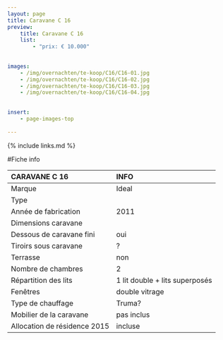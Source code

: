 ```yaml
---
layout: page
title: Caravane C 16
preview: 
    title: Caravane C 16
    list:
        - "prix: € 10.000"
        
        
images:
    - /img/overnachten/te-koop/C16/C16-01.jpg
    - /img/overnachten/te-koop/C16/C16-02.jpg
    - /img/overnachten/te-koop/C16/C16-03.jpg
    - /img/overnachten/te-koop/C16/C16-04.jpg
    
    
insert:
    - page-images-top
    
---
```


{% include links.md %}



#Fiche info

CARAVANE C 16               | INFO        | 
:---------------------------|:------------|
Marque                      |Ideal                
Type                        |                   
Année de fabrication        |2011       
Dimensions caravane         |
Dessous de caravane fini    |oui       
Tiroirs sous caravane       |?            
Terrasse                    |non 
Nombre de chambres          |2
Répartition des lits        |1 lit double + lits superposés
Fenêtres                    |double vitrage
Type de chauffage           |Truma?
Mobilier de la caravane     |pas inclus
Allocation de résidence 2015|incluse
